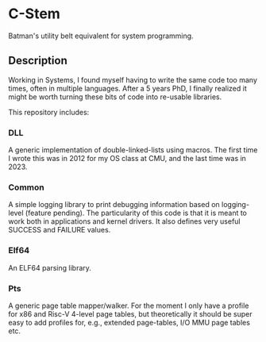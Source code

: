 # C-Stem
Batman's utility belt equivalent for system programming.

## Description
Working in Systems, I found myself having to write the same code too many times, often in multiple languages.
After a 5 years PhD, I finally realized it might be worth turning these bits of code into re-usable libraries.

This repository includes: 

### DLL
A generic implementation of double-linked-lists using macros.
The first time I wrote this was in 2012 for my OS class at CMU, and the last time was in 2023.


### Common
A simple logging library to print debugging information based on logging-level (feature pending).
The particularity of this code is that it is meant to work both in applications and kernel drivers.
It also defines very useful SUCCESS and FAILURE values.

### Elf64
An ELF64 parsing library. 

### Pts
A generic page table mapper/walker.
For the moment I only have a profile for x86 and Risc-V 4-level page tables, but theoretically it should be super easy to add profiles for, e.g., extended page-tables, I/O MMU page tables etc.
